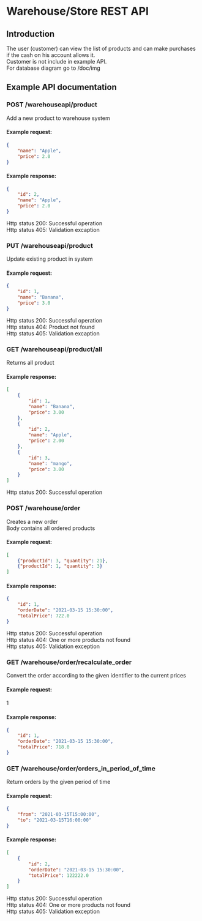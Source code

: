 # Warehouse/Store REST API

## Introduction

The user (customer) can view the list of products and can make purchases if the cash on his account allows it. \
Customer is not include in example API. \
For database diagram go to /doc/img

## Example API documentation

### POST /warehouseapi/product
Add a new product to warehouse system
#### Example request:
```json
{
    "name": "Apple",
    "price": 2.0
}
```
#### Example response:
```json
{
    "id": 2,
    "name": "Apple",
    "price": 2.0
}
```
Http status 200: Successful operation \
Http status 405: Validation excaption
### PUT /warehouseapi/product
Update existing product in system
#### Example request:
```json 
{
    "id": 1,
    "name": "Banana",
    "price": 3.0
}
```
Http status 200: Successful operation \
Http status 404: Product not found \
Http status 405: Validation excaption
### GET /warehouseapi/product/all
Returns all product
#### Example response:
```json
[
    {
        "id": 1,
        "name": "Banana",
        "price": 3.00
    },
    {
        "id": 2,
        "name": "Apple",
        "price": 2.00
    },
    {
        "id": 3,
        "name": "mango",
        "price": 3.00
    }
]
```
Http status 200: Successful operation
### POST /warehouse/order
Creates a new order \
Body contains all ordered products
#### Example request:
```json
[
    {"productId": 3, "quantity": 21},
    {"productId": 1, "quantity": 3}
]
```
#### Example response:
```json
{
    "id": 1,
    "orderDate": "2021-03-15 15:30:00",
    "totalPrice": 722.0
}
```
Http status 200: Successful operation \
Http status 404: One or more products not found \
Http status 405: Validation exception
### GET /warehouse/order/recalculate_order
Convert the order according to the given identifier to the current prices
#### Example request:
1
#### Example response:
```json
{
    "id": 1,
    "orderDate": "2021-03-15 15:30:00",
    "totalPrice": 718.0
}
```
### GET /warehouse/order/orders_in_period_of_time
Return orders by the given period of time
#### Example request:
```json
{
    "from": "2021-03-15T15:00:00",
    "to": "2021-03-15T16:00:00"
}
```
#### Example response:
```json
[
    {
        "id": 2,
        "orderDate": "2021-03-15 15:30:00",
        "totalPrice": 122222.0
    }
]
```
Http status 200: Successful operation \
Http status 404: One or more products not found \
Http status 405: Validation exception